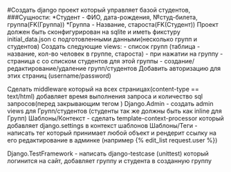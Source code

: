 #Создать django проект который управляет базой студентов,
###Сущности:
*Студент - ФИО, дата-рождения, №студ-билета, группа(FK(Группа))
*Группа - Название, староста(FK(Студент))
Проект должен быть сконфигурирован на sqlite и иметь фикстуру
initial_data.json с подготовленными данными(несколько групп и студентов)
Создать следующие views:
      - список групп (таблица - название, кол-во человек в группе,
староста)
      - при нажатии на группу - страница с со списком студентов для
этой группы
      - создание/редактирование/удаление  групп/студентов
Добавить авторизацию для этих страниц (username/password)

Сделать middleware который на всех страницах(content-type ==
text/html) добавляет время выполнения запроса и количество sql
запросов(перед закрывающим тегом </body>)
Django.Admin - создать admin views для Групп/студентов (студенты
так же должны быть как inline для Групп)
Шаблоны/Контекст - сделать template-context-processor который
добавляет django.settings в контекст шаблонов
Шаблоны/Теги - написать тег который принимает любой объект и
рендерит ссылку на его редактирование в админке (например {% edit_list
request.user %})

Django.TestFramework - написать django-testcase (unittest) который
логинится на сайт, добавляет группу и студента в созданную группу
